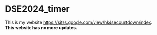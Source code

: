 # DSE2024_timer
This is my website https://sites.google.com/view/hkdsecountdown/index. 
**This website has no more updates.**
